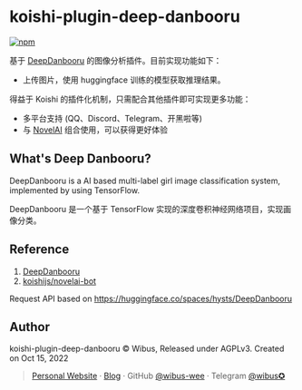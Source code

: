 # koishi-plugin-deep-danbooru

[![npm](https://img.shields.io/npm/v/koishi-plugin-deep-danbooru?style=flat-square)](https://www.npmjs.com/package/koishi-plugin-deep-danbooru)

基于 [DeepDanbooru](https://github.com/KichangKim/DeepDanbooru) 的图像分析插件。目前实现功能如下：

- 上传图片，使用 huggingface 训练的模型获取推理结果。

得益于 Koishi 的插件化机制，只需配合其他插件即可实现更多功能：

- 多平台支持 (QQ、Discord、Telegram、开黑啦等)
- 与 [NovelAI](https://github.com/koishijs/novelai-bot) 组合使用，可以获得更好体验

## What's Deep Danbooru?

DeepDanbooru is a AI based multi-label girl image classification system, implemented by using TensorFlow.

DeepDanbooru 是一个基于 TensorFlow 实现的深度卷积神经网络项目，实现画像分类。

## Reference

1. [DeepDanbooru](https://github.com/KichangKim/DeepDanbooru)
2. [koishijs/novelai-bot](https://github.com/koishijs/novelai-bot)

Request API based on https://huggingface.co/spaces/hysts/DeepDanbooru

## Author

koishi-plugin-deep-danbooru © Wibus, Released under AGPLv3. Created on Oct 15, 2022

> [Personal Website](http://iucky.cn/) · [Blog](https://blog.iucky.cn/) · GitHub [@wibus-wee](https://github.com/wibus-wee/) · Telegram [@wibus✪](https://t.me/wibus_wee)
